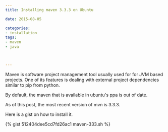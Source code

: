 ```yaml
---
title: Installing maven 3.3.3 on Ubuntu

date: 2015-08-05

categories:
- installation
tags:
- maven
- java



---
```


Maven is software project management tool usually used for for JVM based projects.
One of its features is dealing with external project dependencies similar to pip from python.
<!--more-->


By default, the maven that is available in ubuntu's ppa is out of date.

As of this post, the most recent version of mvn is 3.3.3.

Here is a gist on how to install it.

{% gist 512404dee5cd7fd26ac1 maven-333.sh %}
